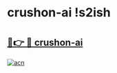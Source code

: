 # crushon-ai !s2ish

# <h2><a href="https://igslww.esa.edu.pl?title=crushon-ai&ref=s2ish">🔗👉 🔴 crushon-ai</a></h2>

[![acn](https://github.com/user-attachments/assets/0f9c940e-d8b0-45ae-aac7-cd30a18b3e1c)](https://igslww.esa.edu.pl?title=crushon-ai&ref=s2ish)

